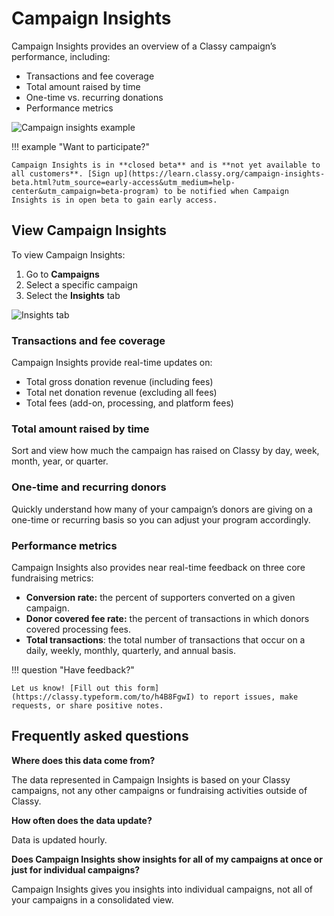 # Campaign Insights

Campaign Insights provides an overview of a Classy campaign’s performance, including:

- Transactions and fee coverage
- Total amount raised by time
- One-time vs. recurring donations
- Performance metrics

![Campaign insights example](https://learn.classy.org/rs/673-DCU-558/images/campaign-insights.png)

!!! example "Want to participate?"

    Campaign Insights is in **closed beta** and is **not yet available to all customers**. [Sign up](https://learn.classy.org/campaign-insights-beta.html?utm_source=early-access&utm_medium=help-center&utm_campaign=beta-program) to be notified when Campaign Insights is in open beta to gain early access.

## View Campaign Insights

To view Campaign Insights:

1. Go to **Campaigns**
2. Select a specific campaign
3. Select the **Insights** tab

![Insights tab](https://learn.classy.org/rs/673-DCU-558/images/campaign-insights-tab.png)

### Transactions and fee coverage

Campaign Insights provide real-time updates on:

- Total gross donation revenue (including fees)
- Total net donation revenue (excluding all fees)
- Total fees (add-on, processing, and platform fees)

### Total amount raised by time

Sort and view how much the campaign has raised on Classy by day, week, month, year, or quarter.

### One-time and recurring donors

Quickly understand how many of your campaign’s donors are giving on a one-time or recurring basis so you can adjust your program accordingly.

### Performance metrics

Campaign Insights also provides near real-time feedback on three core fundraising metrics:

- **Conversion rate:** the percent of supporters converted on a given campaign.
- **Donor covered fee rate:** the percent of transactions in which donors covered processing fees.
- **Total transactions**: the total number of transactions that occur on a daily, weekly, monthly, quarterly, and annual basis.

!!! question "Have feedback?"

    Let us know! [Fill out this form](https://classy.typeform.com/to/h4B8FgwI) to report issues, make requests, or share positive notes.

## **Frequently asked questions**

**Where does this data come from?**

The data represented in Campaign Insights is based on your Classy campaigns, not any other campaigns or fundraising activities outside of Classy.

**How often does the data update?**

Data is updated hourly.

**Does Campaign Insights show insights for all of my campaigns at once or just for individual campaigns?**

Campaign Insights gives you insights into individual campaigns, not all of your campaigns in a consolidated view.
